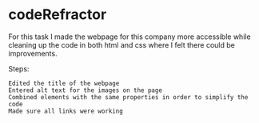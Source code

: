 # codeRefractor

For this task I made the webpage for this company more accessible while cleaning up the code in both html and css where I felt there could be improvements.

Steps:

    Edited the title of the webpage
    Entered alt text for the images on the page
    Combined elements with the same properties in order to simplify the code
    Made sure all links were working